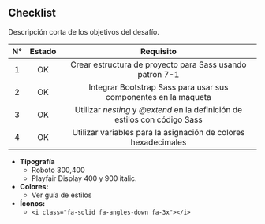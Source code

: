 ## Checklist 

Descripción corta de los objetivos del desafío.

|N°|Estado|Requisito|
|:-------:|:-------:|:------:|
|1|OK|Crear estructura de proyecto para Sass usando patron 7-1|
|2|OK|Integrar Bootstrap Sass para usar sus componentes en la maqueta|
|3|OK|Utilizar *nesting* y *@extend* en la definición de estilos con código Sass|
|4|OK|Utilizar variables para la asignación de colores hexadecimales|




* **Tipografía** 
  * Roboto 300,400
  * Playfair Display 400 y 900 italic.
* **Colores:**
  * Ver guía de estilos
* **Íconos:**
  * `<i class="fa-solid fa-angles-down fa-3x"></i>`
